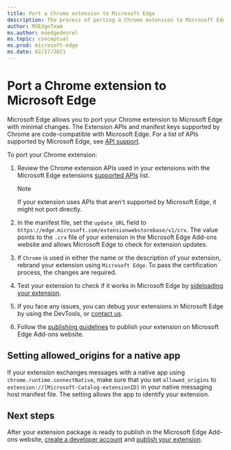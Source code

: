 ```yaml
---
title: Port a Chrome extension to Microsoft Edge
description: The process of porting a Chrome extension to Microsoft Edge.
author: MSEdgeTeam
ms.author: msedgedevrel
ms.topic: conceptual
ms.prod: microsoft-edge
ms.date: 02/17/2021
---
```

# Port a Chrome extension to Microsoft Edge

Microsoft Edge allows you to port your Chrome extension to Microsoft Edge with minimal changes.  The Extension APIs and manifest keys supported by Chrome are code-compatible with Microsoft Edge.  For a list of APIs supported by Microsoft Edge, see [API support](api-support.md).

To port your Chrome extension:

1. Review the Chrome extension APIs used in your extensions with the Microsoft Edge extensions [supported APIs](api-support.md) list.

   > [!NOTE]
   > If your extension uses APIs that aren't supported by Microsoft Edge, it might not port directly.

1. In the manifest file, set the `update_URL` field to `https://edge.microsoft.com/extensionwebstorebase/v1/crx`.  The value points to the `.crx` file of your extension in the Microsoft Edge Add-ons website and allows Microsoft Edge to check for extension updates.

1. If `Chrome` is used in either the name or the description of your extension, rebrand your extension using `Microsoft Edge`.  To pass the certification process, the changes are required.

1. Test your extension to check if it works in Microsoft Edge by [sideloading your extension](../getting-started/extension-sideloading.md).

1. If you face any issues, you can debug your extensions in Microsoft Edge by using the DevTools, or [contact us](mailto:ext_dev_support@microsoft.com).

1. Follow the [publishing guidelines](../publish/publish-extension.md) to publish your extension on Microsoft Edge Add-ons website.


<!-- ====================================================================== -->
## Setting allowed_origins for a native app

If your extension exchanges messages with a native app using `chrome.runtime.connectNative`, make sure that you set `allowed_origins` to `extension://[Microsoft-Catalog-extensionID]` in your native messaging host manifest file.  The setting allows the app to identify your extension.


<!-- ====================================================================== -->
## Next steps

After your extension package is ready to publish in the Microsoft Edge Add-ons website, [create a developer account](../publish/create-dev-account.md) and [publish your extension](../publish/publish-extension.md).
